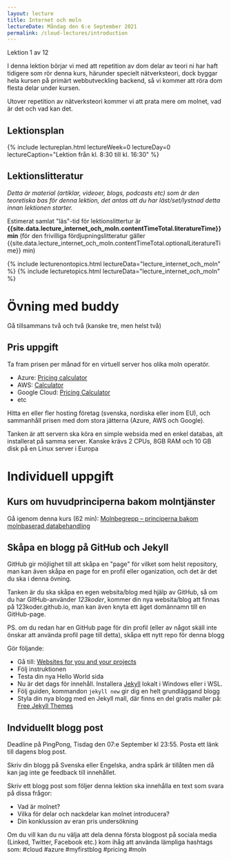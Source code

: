 ```yaml
---
layout: lecture
title: Internet och moln
lectureDate: Måndag den 6:e September 2021
permalink: /cloud-lectures/introduction
---
```


Lektion 1 av 12

I denna lektion börjar vi med att repetition av dom delar av teori ni har haft tidigere som rör denna kurs, härunder specielt nätverksteori, dock byggar hela kursen på primärt webbutveckling backend, så vi kommer att röra dom flesta delar under kursen.

Utover repetition av nätverksteori kommer vi att prata mere om molnet, vad är det och vad kan det.

## Lektionsplan

{% include lectureplan.html lectureWeek=0 lectureDay=0 lectureCaption="Lektion från kl. 8:30 till kl. 16:30" %}

## Lektionslitteratur
*Detta är material (artiklar, videoer, blogs, podcasts etc) som är den teoretiska bas för denna lektion, det antas att du har läst/set/lystnad detta innan lektionen starter.*

Estimerat samlat "läs"-tid för lektionslittertur är **{{site.data.lecture_internet_och_moln.contentTimeTotal.literatureTime}} min** (för den frivilliga fördjupningslitteratur gäller {{site.data.lecture_internet_och_moln.contentTimeTotal.optionalLiteratureTime}} min)

{% include lecturenontopics.html lectureData="lecture_internet_och_moln" %}
{% include lecturetopics.html lectureData="lecture_internet_och_moln" %}

# Övning med buddy

Gå tillsammans två och två (kanske tre, men helst två)

## Pris uppgift

Ta fram prisen per månad för en virtuell server hos olika moln operatör.

* Azure: [Pricing calculator](https://azure.microsoft.com/en-us/pricing/calculator)
* AWS: [Calculator](https://calculator.aws/)
* Google Cloud: [Pricing Calculator](https://cloud.google.com/products/calculator/)
* etc

Hitta en eller fler hosting företag (svenska, nordiska eller inom EU), och sammanhåll prisen med dom stora jätterna (Azure, AWS och Google).

Tanken är att servern ska köra en simple websida med en enkel databas, alt installerat på samma server. Kanske krävs 2 CPUs, 8GB RAM och 10 GB disk på en Linux server i Europa


# Individuell uppgift

## Kurs om huvudprinciperna bakom molntjänster

Gå igenom denna kurs (62 min): [Molnbegrepp – principerna bakom molnbaserad databehandling](https://docs.microsoft.com/sv-se/learn/modules/principles-cloud-computing/)


## Skåpa en blogg på GitHub och Jekyll

GitHub gir möjlighet till att skåpa en "page" för vilket som helst repository, man kan även skåpa en page for en profil eller oganization, och det är det du ska i denna övning.

Tanken är du ska skåpa en egen websita/blog med hjälp av GitHub, så om du har GitHub-använder *123koder*, kommer din nya websita/blog att finnas på 123koder.github.io, man kan även knyta ett äget domännamn till en GitHub-page.

PS. om du redan har en GitHub page för din profil (eller av något skäll inte önskar att använda profil page till detta), skåpa ett nytt repo för denna blogg

Gör följande:
* Gå till: [Websites for you and your projects](https://pages.github.com/)
* Följ instruktionen
* Testa din nya Hello World sida
* Nu är det dags för innehåll. Installera [Jekyll](https://jekyllrb.com/docs/) lokalt i Windows eller i WSL.
* Följ guiden, kommandon `jekyll new` gir dig en helt grundläggand blogg
* Styla din nya blogg med en Jekyll mall, där finns en del gratis maller på: [Free Jekyll Themes](https://jekyllthemes.io/free)


## Indviduellt blogg post

Deadline på PingPong, Tisdag den 07:e September kl 23:55. Posta ett länk till dagens blog post.

Skriv din blogg på Svenska eller Engelska, andra spårk är tillåten men då kan jag inte ge feedback till innehållet.

Skriv ett blogg post som följer denna lektion ska innehålla en text som svara på dissa frågor:
* Vad är molnet?
* Vilka för delar och nackdelar kan molnet introducera?
* Din konklussion av eran pris undersökning

Om du vill kan du nu välja att dela denna första blogpost på sociala media (Linked, Twitter, Facebook etc.) kom ihåg att använda lämpliga hashtags som: #cloud #azure #myfirstblog #pricing #moln